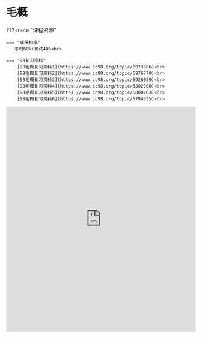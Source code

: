 # 毛概

???+note "课程资源"


    === "成绩构成"
       平时60%+考试40%<br>
       
    === "98复习资料"
    	[98毛概复习资料1](https://www.cc98.org/topic/6073386)<br>
    	[98毛概复习资料2](https://www.cc98.org/topic/5976770)<br>
    	[98毛概复习资料3](https://www.cc98.org/topic/5928029)<br>
    	[98毛概复习资料4](https://www.cc98.org/topic/5802900)<br>
    	[98毛概复习资料5](https://www.cc98.org/topic/5800263)<br>
    	[98毛概复习资料6](https://www.cc98.org/topic/5794535)<br>
    	
<iframe src="https://file.cc98.org/v2-upload/2024-09-08/beqprgsz.pdf" width="100%" height="600px" style="border: none;">
This browser does not support PDFs
</iframe>